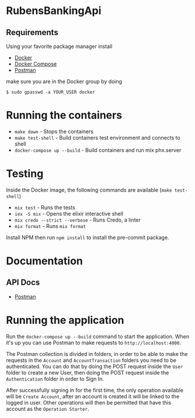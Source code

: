 # RubensBankingApi

## Requirements

Using your favorite package manager install

- [Docker](https://docs.docker.com/compose/install/)
- [Docker Compose](https://docs.docker.com/compose/install/)
- [Postman](https://www.getpostman.com/)

make sure you are in the Docker group by doing

```shell
$ sudo gpasswd -a YOUR_USER docker
```

# Running the containers

- `make down` - Stops the containers
- `make test-shell` - Build containers test environment and connects to shell
- `docker-compose up --build` - Build containers and run mix phx.server

# Testing

Inside the Docker image, the following commands are available (`make test-shell`)

- `mix test` - Runs the tests
- `iex -S mix` - Opens the elixir interactive shell
- `mix credo --strict --verbose` - Runs Credo, a linter
- `mix format` - Runs `mix format`

Install NPM then run `npm install` to install the pre-commit package.

# Documentation

## API Docs

- [Postman](./RubensBankingApi.postman_collection.json)

# Running the application

Run the `docker-compose up --build` command to start the application.
When it's up you can use Postman to make requests to `http://localhost:4000`.

The Postman collection is divided in folders, in order to be able to make the requests in the `Account` and `AccountTransaction` folders you need to be authenticated. You can do that by doing the POST request inside the `User` folder to create a new User, then doing the POST request inside the `Authentication` folder in order to Sign In.

After successfully signing in for the first time, the only operation available will be `Create Account`, after an account is created it will be linked to the logged in user. Other operations will then be permitted that have this account as the `Operation Starter`.
